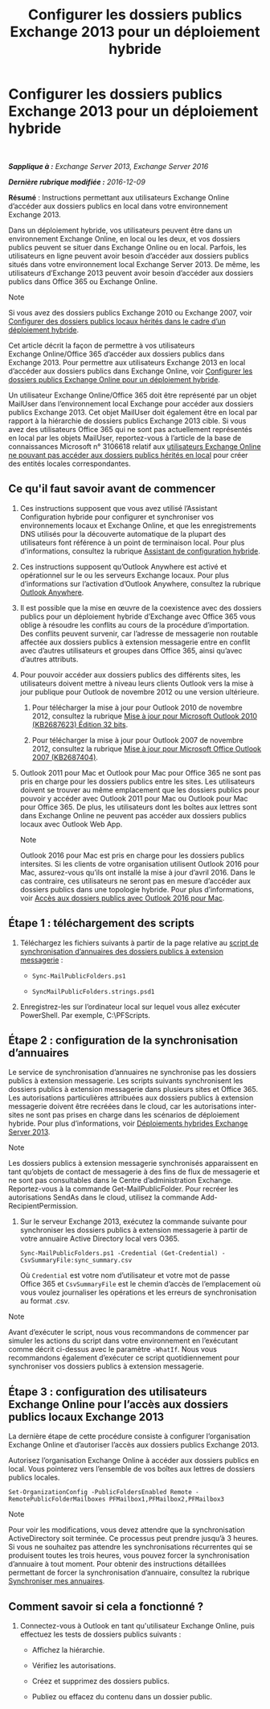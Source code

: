 ﻿---
title: 'Configurer les dossiers publics Exchange 2013 pour un déploiement hybride'
TOCTitle: Configurer les dossiers publics Exchange 2013 pour un déploiement hybride
ms:assetid: b828520f-022c-4fcb-ab68-e1c330e87c33
ms:mtpsurl: https://technet.microsoft.com/fr-fr/library/Dn986544(v=EXCHG.150)
ms:contentKeyID: 65452457
ms.date: 04/24/2018
mtps_version: v=EXCHG.150
ms.translationtype: HT
---

# Configurer les dossiers publics Exchange 2013 pour un déploiement hybride

 

_**Sapplique à :** Exchange Server 2013, Exchange Server 2016_

_**Dernière rubrique modifiée :** 2016-12-09_

**Résumé** : Instructions permettant aux utilisateurs Exchange Online d’accéder aux dossiers publics en local dans votre environnement Exchange 2013.

Dans un déploiement hybride, vos utilisateurs peuvent être dans un environnement Exchange Online, en local ou les deux, et vos dossiers publics peuvent se situer dans Exchange Online ou en local. Parfois, les utilisateurs en ligne peuvent avoir besoin d’accéder aux dossiers publics situés dans votre environnement local Exchange Server 2013. De même, les utilisateurs d’Exchange 2013 peuvent avoir besoin d’accéder aux dossiers publics dans Office 365 ou Exchange Online.

> [!NOTE]
> Si vous avez des dossiers publics Exchange 2010 ou Exchange 2007, voir <a href="configure-legacy-on-premises-public-folders-for-a-hybrid-deployment-exchange-2013-help.md">Configurer des dossiers publics locaux hérités dans le cadre d’un déploiement hybride</a>.


Cet article décrit la façon de permettre à vos utilisateurs Exchange Online/Office 365 d’accéder aux dossiers publics dans Exchange 2013. Pour permettre aux utilisateurs Exchange 2013 en local d’accéder aux dossiers publics dans Exchange Online, voir [Configurer les dossiers publics Exchange Online pour un déploiement hybride](configure-exchange-online-public-folders-for-a-hybrid-deployment-exchange-2013-help.md).

Un utilisateur Exchange Online/Office 365 doit être représenté par un objet MailUser dans l’environnement local Exchange pour accéder aux dossiers publics Exchange 2013. Cet objet MailUser doit également être en local par rapport à la hiérarchie de dossiers publics Exchange 2013 cible. Si vous avez des utilisateurs Office 365 qui ne sont pas actuellement représentés en local par les objets MailUser, reportez-vous à l’article de la base de connaissances Microsoft n° 3106618 relatif aux [utilisateurs Exchange Online ne pouvant pas accéder aux dossiers publics hérités en local](https://go.microsoft.com/fwlink/p/?linkid=699451) pour créer des entités locales correspondantes.

## Ce qu'il faut savoir avant de commencer

1.  Ces instructions supposent que vous avez utilisé l’Assistant Configuration hybride pour configurer et synchroniser vos environnements locaux et Exchange Online, et que les enregistrements DNS utilisés pour la découverte automatique de la plupart des utilisateurs font référence à un point de terminaison local. Pour plus d'informations, consultez la rubrique [Assistant de configuration hybride](https://technet.microsoft.com/fr-fr/library/hh529921\(v=exchg.150\)).

2.  Ces instructions supposent qu’Outlook Anywhere est activé et opérationnel sur le ou les serveurs Exchange locaux. Pour plus d’informations sur l’activation d’Outlook Anywhere, consultez la rubrique [Outlook Anywhere](outlook-anywhere-exchange-2013-help.md).

3.  Il est possible que la mise en œuvre de la coexistence avec des dossiers publics pour un déploiement hybride d’Exchange avec Office 365 vous oblige à résoudre les conflits au cours de la procédure d’importation. Des conflits peuvent survenir, car l’adresse de messagerie non routable affectée aux dossiers publics à extension messagerie entre en conflit avec d’autres utilisateurs et groupes dans Office 365, ainsi qu’avec d’autres attributs.

4.  Pour pouvoir accéder aux dossiers publics des différents sites, les utilisateurs doivent mettre à niveau leurs clients Outlook vers la mise à jour publique pour Outlook de novembre 2012 ou une version ultérieure.
    
    1.  Pour télécharger la mise à jour pour Outlook 2010 de novembre 2012, consultez la rubrique [Mise à jour pour Microsoft Outlook 2010 (KB2687623) Édition 32 bits](https://www.microsoft.com/fr-fr/download/details.aspx?id=35702).
    
    2.  Pour télécharger la mise à jour pour Outlook 2007 de novembre 2012, consultez la rubrique [Mise à jour pour Microsoft Office Outlook 2007 (KB2687404)](https://www.microsoft.com/fr-fr/download/details.aspx?id=35718).

5.  Outlook 2011 pour Mac et Outlook pour Mac pour Office 365 ne sont pas pris en charge pour les dossiers publics entre les sites. Les utilisateurs doivent se trouver au même emplacement que les dossiers publics pour pouvoir y accéder avec Outlook 2011 pour Mac ou Outlook pour Mac pour Office 365. De plus, les utilisateurs dont les boîtes aux lettres sont dans Exchange Online ne peuvent pas accéder aux dossiers publics locaux avec Outlook Web App.
    
    > [!NOTE]
    > Outlook 2016 pour Mac est pris en charge pour les dossiers publics intersites. Si les clients de votre organisation utilisent Outlook 2016 pour Mac, assurez-vous qu’ils ont installé la mise à jour d’avril 2016. Dans le cas contraire, ces utilisateurs ne seront pas en mesure d’accéder aux dossiers publics dans une topologie hybride. Pour plus d’informations, voir <a href="accessing-public-folders-with-outlook-2016-for-mac-exchange-2013-help.md">Accès aux dossiers publics avec Outlook 2016 pour Mac</a>.


## Étape 1 : téléchargement des scripts

1.  Téléchargez les fichiers suivants à partir de la page relative au [script de synchronisation d’annuaires des dossiers publics à extension messagerie](https://www.microsoft.com/en-us/download/details.aspx?id=46381) :
    
      - `Sync-MailPublicFolders.ps1`
    
      - `SyncMailPublicFolders.strings.psd1`

2.  Enregistrez-les sur l’ordinateur local sur lequel vous allez exécuter PowerShell. Par exemple, C:\\PFScripts.

## Étape 2 : configuration de la synchronisation d’annuaires

Le service de synchronisation d’annuaires ne synchronise pas les dossiers publics à extension messagerie. Les scripts suivants synchronisent les dossiers publics à extension messagerie dans plusieurs sites et Office 365. Les autorisations particulières attribuées aux dossiers publics à extension messagerie doivent être recréées dans le cloud, car les autorisations inter-sites ne sont pas prises en charge dans les scénarios de déploiement hybride. Pour plus d’informations, voir [Déploiements hybrides Exchange Server 2013](https://technet.microsoft.com/fr-fr/59e32000-4fcf-417f-a491-f1d8f9aeef9b\(exchg.150\)#doc).

> [!NOTE]
> Les dossiers publics à extension messagerie synchronisés apparaissent en tant qu’objets de contact de messagerie à des fins de flux de messagerie et ne sont pas consultables dans le Centre d’administration Exchange. Reportez-vous à la commande Get-MailPublicFolder. Pour recréer les autorisations SendAs dans le cloud, utilisez la commande Add-RecipientPermission.


1.  Sur le serveur Exchange 2013, exécutez la commande suivante pour synchroniser les dossiers publics à extension messagerie à partir de votre annuaire Active Directory local vers O365.
    
        Sync-MailPublicFolders.ps1 -Credential (Get-Credential) -CsvSummaryFile:sync_summary.csv
    
    Où `Credential` est votre nom d’utilisateur et votre mot de passe Office 365 et `CsvSummaryFile` est le chemin d’accès de l’emplacement où vous voulez journaliser les opérations et les erreurs de synchronisation au format .csv.

> [!NOTE]
> Avant d’exécuter le script, nous vous recommandons de commencer par simuler les actions du script dans votre environnement en l’exécutant comme décrit ci-dessus avec le paramètre <code>-WhatIf</code>.
> Nous vous recommandons également d’exécuter ce script quotidiennement pour synchroniser vos dossiers publics à extension messagerie.


## Étape 3 : configuration des utilisateurs Exchange Online pour l’accès aux dossiers publics locaux Exchange 2013

La dernière étape de cette procédure consiste à configurer l’organisation Exchange Online et d’autoriser l’accès aux dossiers publics Exchange 2013.

Autorisez l’organisation Exchange Online à accéder aux dossiers publics en local. Vous pointerez vers l’ensemble de vos boîtes aux lettres de dossiers publics locales.

    Set-OrganizationConfig -PublicFoldersEnabled Remote -RemotePublicFolderMailboxes PFMailbox1,PFMailbox2,PFMailbox3

> [!NOTE]
> Pour voir les modifications, vous devez attendre que la synchronisation ActiveDirectory soit terminée. Ce processus peut prendre jusqu’à 3 heures. Si vous ne souhaitez pas attendre les synchronisations récurrentes qui se produisent toutes les trois heures, vous pouvez forcer la synchronisation d’annuaire à tout moment. Pour obtenir des instructions détaillées permettant de forcer la synchronisation d’annuaire, consultez la rubrique <a href="http://technet.microsoft.com/fr-fr/library/jj151771.aspx">Synchroniser mes annuaires</a>.


## Comment savoir si cela a fonctionné ?

1.  Connectez-vous à Outlook en tant qu'utilisateur Exchange Online, puis effectuez les tests de dossiers publics suivants :
    
      - Affichez la hiérarchie.
    
      - Vérifiez les autorisations.
    
      - Créez et supprimez des dossiers publics.
    
      - Publiez ou effacez du contenu dans un dossier public.

